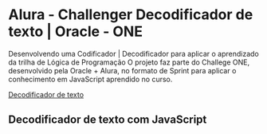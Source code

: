 # Alura - Challenger Decodificador de texto | Oracle - ONE

 Desenvolvendo uma Codificador | Decodificador para aplicar o aprendizado da trilha de Lógica de Programação
O projeto faz parte do Challege ONE, desenvolvido pela Oracle + Alura, no formato de Sprint para aplicar o 
conhecimento em JavaScript aprendido no curso.

[Decodificador de texto](https://lancelotti-beta.github.io/challenge_encriptador-de-texto/)

## Decodificador de texto com JavaScript



